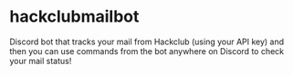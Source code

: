 # hackclubmailbot
Discord bot that tracks your mail from Hackclub (using your API key) and then you can use commands from the bot anywhere on Discord to check your mail status!
